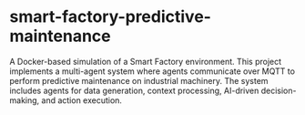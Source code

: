 # smart-factory-predictive-maintenance
A Docker-based simulation of a Smart Factory environment. This project implements a multi-agent system where agents communicate over MQTT to perform predictive maintenance on industrial machinery. The system includes agents for data generation, context processing, AI-driven decision-making, and action execution.
